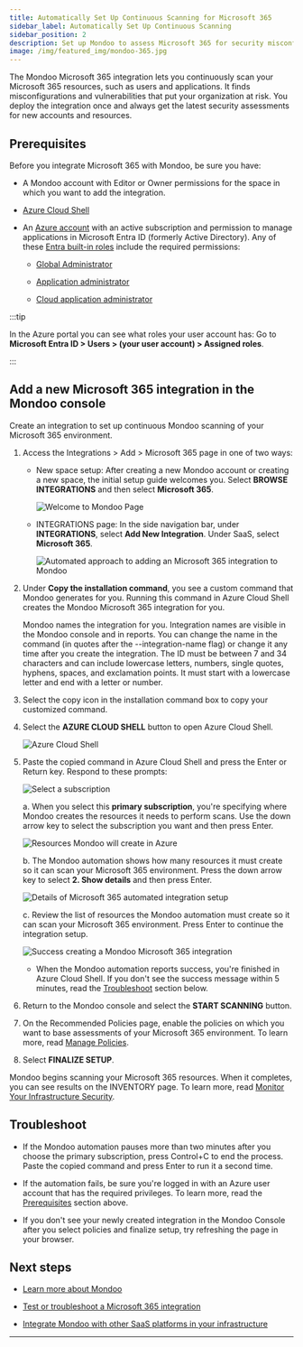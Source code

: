 ```yaml
---
title: Automatically Set Up Continuous Scanning for Microsoft 365
sidebar_label: Automatically Set Up Continuous Scanning
sidebar_position: 2
description: Set up Mondoo to assess Microsoft 365 for security misconfigurations.
image: /img/featured_img/mondoo-365.jpg
---
```


The Mondoo Microsoft 365 integration lets you continuously scan your Microsoft 365 resources, such as users and applications. It finds misconfigurations and vulnerabilities that put your organization at risk. You deploy the integration once and always get the latest security assessments for new accounts and resources.

## Prerequisites

Before you integrate Microsoft 365 with Mondoo, be sure you have:

- A Mondoo account with Editor or Owner permissions for the space in which you want to add the integration.

- [Azure Cloud Shell](https://learn.microsoft.com/en-us/azure/cloud-shell/overview)

- An [Azure account](https://azure.microsoft.com/free/?WT.mc_id=A261C142F) with an active subscription and permission to manage applications in Microsoft Entra ID (formerly Active Directory). Any of these [Entra built-in roles](https://learn.microsoft.com/en-us/azure/active-directory/roles/permissions-reference) include the required permissions:

  - [Global Administrator](https://learn.microsoft.com/en-us/azure/active-directory/roles/permissions-reference#global-administrator)

  - [Application administrator](https://learn.microsoft.com/en-us/azure/active-directory/roles/permissions-reference#application-administrator)

  - [Cloud application administrator](https://learn.microsoft.com/en-us/azure/active-directory/roles/permissions-reference#cloud-application-administrator)

:::tip

In the Azure portal you can see what roles your user account has: Go to **Microsoft Entra ID > Users > (your user account) > Assigned roles**.

:::

## Add a new Microsoft 365 integration in the Mondoo console

Create an integration to set up continuous Mondoo scanning of your Microsoft 365 environment.

1. Access the Integrations > Add > Microsoft 365 page in one of two ways:

   - New space setup: After creating a new Mondoo account or creating a new space, the initial setup guide welcomes you. Select **BROWSE INTEGRATIONS** and then select **Microsoft 365**.

     ![Welcome to Mondoo Page](/img/platform/start/welcome_to_mondoo.png)

   - INTEGRATIONS page: In the side navigation bar, under **INTEGRATIONS**, select **Add New Integration**. Under SaaS, select **Microsoft 365**.

     ![Automated approach to adding an Microsoft 365 integration to Mondoo](/img/platform/infra/saas/ms365/auto-int.png)

2. Under **Copy the installation command**, you see a custom command that Mondoo generates for you. Running this command in Azure Cloud Shell creates the Mondoo Microsoft 365 integration for you.

   Mondoo names the integration for you. Integration names are visible in the Mondoo console and in reports. You can change the name in the command (in quotes after the --integration-name flag) or change it any time after you create the integration. The ID must be between 7 and 34 characters and can include lowercase letters, numbers, single quotes, hyphens, spaces, and exclamation points. It must start with a lowercase letter and end with a letter or number.

3. Select the copy icon in the installation command box to copy your customized command.

4. Select the **AZURE CLOUD SHELL** button to open Azure Cloud Shell.

   ![Azure Cloud Shell](/img/platform/infra/saas/ms365/cloud-shell.png)

5. Paste the copied command in Azure Cloud Shell and press the Enter or Return key. Respond to these prompts:

   ![Select a subscription](/img/platform/infra/saas/ms365/select-sub.png)

   a. When you select this **primary subscription**, you're specifying where Mondoo creates the resources it needs to perform scans. Use the down arrow key to select the subscription you want and then press Enter.

   ![Resources Mondoo will create in Azure](/img/platform/infra/saas/ms365/resources.png)

   b. The Mondoo automation shows how many resources it must create so it can scan your Microsoft 365 environment. Press the down arrow key to select **2. Show details** and then press Enter.

   ![Details of Microsoft 365 automated integration setup](/img/platform/infra/saas/ms365/details.png)

   c. Review the list of resources the Mondoo automation must create so it can scan your Microsoft 365 environment. Press Enter to continue the integration setup.

   ![Success creating a Mondoo Microsoft 365 integration](/img/platform/infra/saas/ms365/success.png)

   - When the Mondoo automation reports success, you're finished in Azure Cloud Shell. If you don't see the success message within 5 minutes, read the [Troubleshoot](#troubleshoot) section below.

8. Return to the Mondoo console and select the **START SCANNING** button.

9. On the Recommended Policies page, enable the policies on which you want to base assessments of your Microsoft 365 environment. To learn more, read [Manage Policies](/platform/security/posture/policies/).

10. Select **FINALIZE SETUP**.

Mondoo begins scanning your Microsoft 365 resources. When it completes, you can see results on the INVENTORY page. To learn more, read [Monitor Your Infrastructure Security](/platform/security/posture/monitor/).

## Troubleshoot

- If the Mondoo automation pauses more than two minutes after you choose the primary subscription, press Control+C to end the process. Paste the copied command and press Enter to run it a second time.

- If the automation fails, be sure you're logged in with an Azure user account that has the required privileges. To learn more, read the [Prerequisites](#prerequisites) section above.

- If you don't see your newly created integration in the Mondoo Console after you select policies and finalize setup, try refreshing the page in your browser.

## Next steps

- [Learn more about Mondoo](/platform/start/plat-what-is/)

- [Test or troubleshoot a Microsoft 365 integration](/platform/infra/saas/ms365/troubleshoot/)

- [Integrate Mondoo with other SaaS platforms in your infrastructure](/platform/infra/saas/overview/)

---
